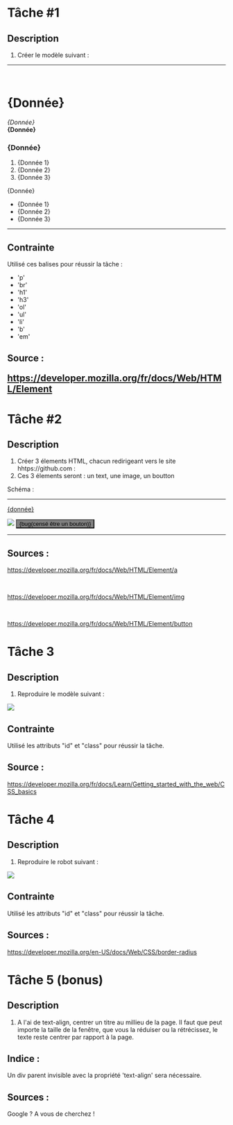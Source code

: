 <h1>Tâche #1</h1>
<h2>Description</h2>
<ol>
    <li>Créer le modèle suivant : </li>
</ol>


<hr>
<br>
    <h1>{Donnée}</h1>
    <em>{Donnée}</em>
<br>
<b>{Donnée}</b>
<br>
<h3>{Donnée}</h3>
<ol>
    <li>{Donnée 1}</li>
    <li>{Donnée 2}</li>
    <li>{Donnée 3}</li>
</ol>
<p>{Donnée}</p>
<ul>
    <li>{Donnée 1}</li>
    <li>{Donnée 2}</li>
    <li>{Donnée 3}</li>
</ul>
<hr>
<h3>
<h2>Contrainte</h2>
<p>Utilisé ces balises pour réussir la tâche :</p>
<ul>
    <li>'p'</li>
    <li>'br'</li>
    <li>'h1'</li>
    <li>'h3'</li>
    <li>'ol'</li>
    <li>'ul'</li>
    <li>'li'</li>
    <li>'b'</li>
    <li>'em'</li>
</ul>
<h2>Source : <a href="https://developer.mozilla.org/fr/docs/Web/HTML/Element"><p>https://developer.mozilla.org/fr/docs/Web/HTML/Element<p></a></h2>
<h1>Tâche #2</h1>
<h2>Description</h2>
<ol>
    <li>Créer 3 élements HTML, chacun redirigeant vers le site hhtps://github.com : </ul>
    <li>Ces 3 élements seront : un text, une image, un boutton</ul>
</ol>
<p>Schéma :</p>
<hr>
<a href="https://github.com"><p>{donnée}</p></a>
<a href="https://github.com" ><img src="./Capture d'écran_20221104_175501.png"></a>
<a href="https://github.com"><button style="background-color: grey">{bug(censé être un bouton)}</button></a>
<hr>
<h2>Sources : </h2>
<a href="https://developer.mozilla.org/fr/docs/Web/HTML/Element/a"><p>https://developer.mozilla.org/fr/docs/Web/HTML/Element/a</p></a>
<br>
<a href="https://developer.mozilla.org/fr/docs/Web/HTML/Element/img"><p>https://developer.mozilla.org/fr/docs/Web/HTML/Element/img</p></a>
<br>
<a href="https://developer.mozilla.org/fr/docs/Web/HTML/Element/button"><p>https://developer.mozilla.org/fr/docs/Web/HTML/Element/button</p></a>
<h1>Tâche 3</h1>
<h2>Description</h2>
<ol>
    <li>Reproduire le modèle suivant : </li>
</ol>
<img src="Capture d'écran_20221104_203724.png">
<h2>Contrainte</h2>
<p>Utilisé les attributs "id" et "class" pour réussir la tâche.</p>
<h2>Source : </h2>
<a href="https://developer.mozilla.org/fr/docs/Learn/Getting_started_with_the_web/CSS_basics" >https://developer.mozilla.org/fr/docs/Learn/Getting_started_with_the_web/CSS_basics</a>
<h1>Tâche 4</h1>
<h2>Description</h2>
<ol>
    <li>Reproduire le robot suivant : </li>
</ol>
<img src="./Capture d'écran_20221104_204657.png">
<h2>Contrainte</h2>
<p>Utilisé les attributs "id" et "class" pour réussir la tâche.</p>
<h2>Sources : </h2>
<a href="https://developer.mozilla.org/en-US/docs/Web/CSS/border-radius" >https://developer.mozilla.org/en-US/docs/Web/CSS/border-radius</a>
<h1>Tâche 5 (bonus)</h1>
<h2>Description</h2>
<ol>
    <li>A l'ai de text-align, centrer un titre au millieu de la page. Il faut
    que peut importe la taille de la fenêtre, que vous la réduiser ou la rétrécissez,
    le texte reste centrer par rapport à la page.</li>
</ol>
<h2>Indice : </h2>
<p>Un div parent invisible avec la propriété 'text-align' sera nécessaire.</p>
<h2>Sources : </h2>
<p>Google ? A vous de cherchez !</p>